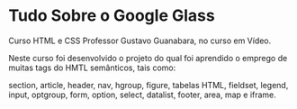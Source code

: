 # Tudo Sobre o Google Glass

Curso HTML e CSS Professor Gustavo Guanabara, no curso em Vídeo.

Neste curso foi desenvolvido o projeto do qual foi aprendido o emprego de muitas tags do HMTL semânticos, tais como: 

section, 
article, 
header, 
nav, 
hgroup, 
figure, 
tabelas HTML, 
fieldset, 
legend, 
input, 
optgroup, 
form, 
option, 
select, 
datalist, 
footer, 
area, 
map e 
iframe.
